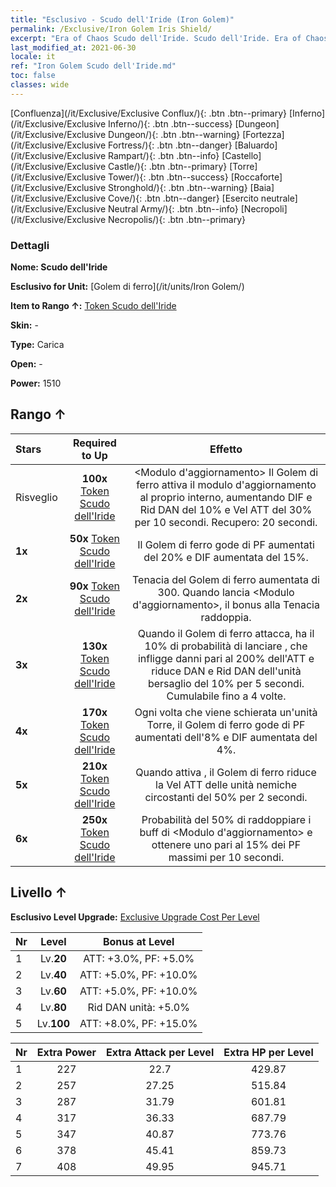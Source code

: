 ```yaml
---
title: "Esclusivo - Scudo dell'Iride (Iron Golem)"
permalink: /Exclusive/Iron Golem Iris Shield/
excerpt: "Era of Chaos Scudo dell'Iride. Scudo dell'Iride. Era of Chaos Esclusivo Scudo dell'Iride. Golem di ferro Esclusivo."
last_modified_at: 2021-06-30
locale: it
ref: "Iron Golem Scudo dell'Iride.md"
toc: false
classes: wide
---
```

 [Confluenza](/it/Exclusive/Exclusive Conflux/){: .btn .btn--primary} [Inferno](/it/Exclusive/Exclusive Inferno/){: .btn .btn--success} [Dungeon](/it/Exclusive/Exclusive Dungeon/){: .btn .btn--warning} [Fortezza](/it/Exclusive/Exclusive Fortress/){: .btn .btn--danger} [Baluardo](/it/Exclusive/Exclusive Rampart/){: .btn .btn--info} [Castello](/it/Exclusive/Exclusive Castle/){: .btn .btn--primary} [Torre](/it/Exclusive/Exclusive Tower/){: .btn .btn--success} [Roccaforte](/it/Exclusive/Exclusive Stronghold/){: .btn .btn--warning} [Baia](/it/Exclusive/Exclusive Cove/){: .btn .btn--danger} [Esercito neutrale](/it/Exclusive/Exclusive Neutral Army/){: .btn .btn--info} [Necropoli](/it/Exclusive/Exclusive Necropolis/){: .btn .btn--primary} 

### Dettagli
 **Nome: Scudo dell'Iride** 

 **Esclusivo for Unit:** [Golem di ferro](/it/units/Iron Golem/) 

 **Item to Rango ↑:** [Token Scudo dell'Iride](/ItemsIT/con_913/)

 **Skin:** -

 **Type:** Carica

 **Open:** -

 **Power:** 1510

## Rango ↑

  |     Stars    |  Required to Up | Effetto |
  |:-------------|:---------------:|:---------------:|
  |  Risveglio  | **100x** [Token Scudo dell'Iride](/ItemsIT/con_913/) | <Modulo d'aggiornamento> Il Golem di ferro attiva il modulo d'aggiornamento al proprio interno, aumentando DIF e Rid DAN del 10% e Vel ATT del 30% per 10 secondi. Recupero: 20 secondi. |
  | **1x** <i class="fas fa-star"/> | **50x** [Token Scudo dell'Iride](/ItemsIT/con_913/) | Il Golem di ferro gode di PF aumentati del 20% e DIF aumentata del 15%. |
  | **2x** <i class="fas fa-star"/> | **90x** [Token Scudo dell'Iride](/ItemsIT/con_913/) | Tenacia del Golem di ferro aumentata di 300. Quando lancia <Modulo d'aggiornamento>, il bonus alla Tenacia raddoppia. |
  | **3x** <i class="fas fa-star"/> | **130x** [Token Scudo dell'Iride](/ItemsIT/con_913/) | <Pugno elettromagnetico> Quando il Golem di ferro attacca, ha il 10% di probabilità di lanciare <Pugno elettromagnetico>, che infligge danni pari al 200% dell'ATT e riduce DAN e Rid DAN dell'unità bersaglio del 10% per 5 secondi. Cumulabile fino a 4 volte. |
  | **4x** <i class="fas fa-star"/> | **170x** [Token Scudo dell'Iride](/ItemsIT/con_913/) | Ogni volta che viene schierata un'unità Torre, il Golem di ferro gode di PF aumentati dell'8% e DIF aumentata del 4%. |
  | **5x** <i class="fas fa-star"/> | **210x** [Token Scudo dell'Iride](/ItemsIT/con_913/) | Quando attiva <Pugno elettromagnetico>, il Golem di ferro riduce la Vel ATT delle unità nemiche circostanti del 50% per 2 secondi. |
  | **6x** <i class="fas fa-star"/> | **250x** [Token Scudo dell'Iride](/ItemsIT/con_913/) | <Sovraccarico> Probabilità del 50% di raddoppiare i buff di <Modulo d'aggiornamento> e ottenere uno <scudo> pari al 15% dei PF massimi per 10 secondi. |


## Livello ↑
 **Esclusivo Level Upgrade:** [Exclusive Upgrade Cost Per Level](/Exclusive/ExclusiveUpgradeCostPerLevel/)

  |  Nr  |   Level  | Bonus at Level |
  |:-----|:--------:|:--------------:|
  | 1 | Lv.**20** | ATT: +3.0%, PF: +5.0% |
  | 2 | Lv.**40** | ATT: +5.0%, PF: +10.0% |
  | 3 | Lv.**60** | ATT: +5.0%, PF: +10.0% |
  | 4 | Lv.**80** | Rid DAN unità: +5.0% |
  | 5 | Lv.**100** | ATT: +8.0%, PF: +15.0% |


  |  Nr  |  Extra Power | Extra Attack per Level | Extra HP per Level |
  |:-----|:--------:|:--------:|:--------:|
  | 1 | 227 | 22.7 | 429.87 |
  | 2 | 257 | 27.25 | 515.84 |
  | 3 | 287 | 31.79 | 601.81 |
  | 4 | 317 | 36.33 | 687.79 |
  | 5 | 347 | 40.87 | 773.76 |
  | 6 | 378 | 45.41 | 859.73 |
  | 7 | 408 | 49.95 | 945.71 |


